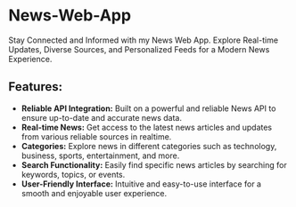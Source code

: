 # News-Web-App
Stay Connected and Informed with my News Web App. Explore Real-time Updates, Diverse Sources, and Personalized Feeds for a Modern News Experience.

## Features:

* **Reliable API Integration:** Built on a powerful and reliable News API to ensure up-to-date and accurate news data.
* **Real-time News:** Get access to the latest news articles and updates from various reliable sources in realtime.
* **Categories:** Explore news in different categories such as technology, business, sports, entertainment, and more.
* **Search Functionality:** Easily find specific news articles by searching for keywords, topics, or events.
* **User-Friendly Interface:** Intuitive and easy-to-use interface for a smooth and enjoyable user experience.


